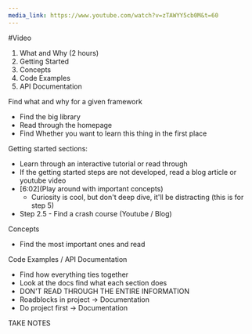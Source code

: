 ```yaml
---
media_link: https://www.youtube.com/watch?v=zTAWYY5cb0M&t=60
---
```

#Video

1. What and Why (2 hours)
2. Getting Started
3. Concepts
4. Code Examples
5. API Documentation

Find what and why for a given framework
- Find the big library
- Read through the homepage
- Find Whether you want to learn this thing in the first place

Getting started sections:
- Learn through an interactive tutorial or read through 
- If the getting started steps are not developed, read a blog article or youtube video
- [6:02](Play around with important concepts)
	- Curiosity is cool, but don't deep dive, it'll be distracting (this is for step 5)
- Step 2.5 - Find a crash course (Youtube / Blog)

Concepts
- Find the most important ones and read

Code Examples / API Documentation
- Find how everything ties together
- Look at the docs find what each section does 
- DON'T READ THROUGH THE ENTIRE INFORMATION
- Roadblocks in project -> Documentation
- Do project first -> Documentation

TAKE NOTES

